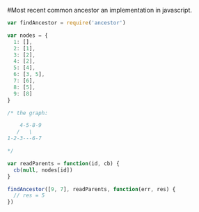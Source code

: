 #Most recent common ancestor
an implementation in javascript.

``` js
var findAncestor = require('ancestor')

var nodes = {
  1: [],
  2: [1],
  3: [2],
  4: [2],
  5: [4],
  6: [3, 5],
  7: [6],
  8: [5],
  9: [8]
}

/* the graph:

    4-5-8-9   
   /   \
1-2-3---6-7

*/

var readParents = function(id, cb) {
  cb(null, nodes[id])
}

findAncestor([9, 7], readParents, function(err, res) {
  // res = 5
})

```

